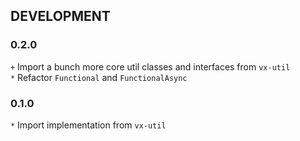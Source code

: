 ## DEVELOPMENT
### 0.2.0
`+` Import a bunch more core util classes and interfaces from `vx-util`  
`*` Refactor `Functional` and `FunctionalAsync`  

### 0.1.0
`*` Import implementation from `vx-util`  
